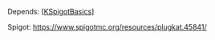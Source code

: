 Depends: [[KSpigotBasics](https://www.spigotmc.org/resources/kspigotbasics.45837/)]

Spigot: https://www.spigotmc.org/resources/plugkat.45841/
